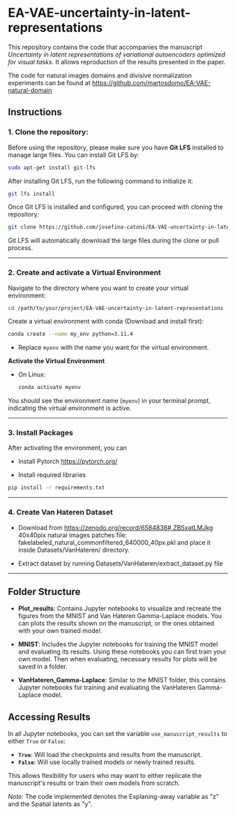 # EA-VAE-uncertainty-in-latent-representations
This repository contains the code that accompanies the manuscript *Uncertainty in latent representations of variational autoencoders optimized for visual tasks*. It allows reproduction of the results presented in the paper.

The code for natural images domains and divisive normalization experiments can be found at https://github.com/martosdomo/EA-VAE-natural-domain

## Instructions

### 1. Clone the repository:
Before using the repository, please make sure you have **Git LFS** installed to manage large files. You can install Git LFS by:
```bash
sudo apt-get install git-lfs
```

After installing Git LFS, run the following command to initialize it:
```bash
git lfs install
```

Once Git LFS is installed and configured, you can proceed with cloning the repository:
```bash
git clone https://github.com/josefina-catoni/EA-VAE-uncertainty-in-latent-representations.git
```

Git LFS will automatically download the large files during the clone or pull process.

---

### 2. **Create and activate a Virtual Environment**
Navigate to the directory where you want to create your virtual environment:

```bash
cd /path/to/your/project/EA-VAE-uncertainty-in-latent-representations
```

Create a virtual environment with conda (Download and install first):

```bash
conda create --name my_env python=3.11.4
```

- Replace `myenv` with the name you want for the virtual environment.

**Activate the Virtual Environment**

- On Linux:
  ```bash
  conda activate myenv
  ```

You should see the environment name (`myenv`) in your terminal prompt, indicating the virtual environment is active.

---

### 3. **Install Packages**
After activating the environment, you can

- Install Pytorch https://pytorch.org/

- Install required libraries

```bash
pip install -r requirements.txt
```

---
### 4. **Create Van Hateren Dataset**
- Download from https://zenodo.org/record/6584838#.ZBSxatLMJkg 40x40pix natural images patches file: fakelabeled_natural_commonfiltered_640000_40px.pkl and place it inside Datasets/VanHateren/ directory.

- Extract dataset by running Datasets/VanHateren/extract_dataset.py file
---

## Folder Structure

- **Plot_results**: Contains Jupyter notebooks to visualize and recreate the figures from the MNIST and Van Hateren Gamma-Laplace models. You can plots the results shown on the manuscript, or the ones obtained with your own trained model.
  
- **MNIST**: Includes the Jupyter notebooks for training the MNIST model and evaluating its results. Using these notebooks you can first train your own model. Then when evaluating, necessary results for plots will be saved in a folder.
  
- **VanHateren_Gamma-Laplace**: Similar to the MNIST folder, this contains Jupyter notebooks for training and evaluating the VanHateren Gamma-Laplace model.

## Accessing Results

In all Jupyter notebooks, you can set the variable `use_manuscript_results` to either `True` or `False`:
- **`True`**: Will load the checkpoints and results from the manuscript.
- **`False`**: Will use locally trained models or newly trained results.

This allows flexibility for users who may want to either replicate the manuscript's results or train their own models from scratch.

*Note:* The code implemented denotes the Explaning-away variable as "z" and the Spatial latents as "y". 
